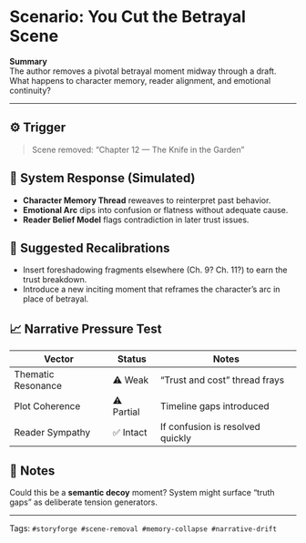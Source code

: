 # Scenario: You Cut the Betrayal Scene

**Summary**  
The author removes a pivotal betrayal moment midway through a draft. What happens to character memory, reader alignment, and emotional continuity?

---

## ⚙️ Trigger
> Scene removed: “Chapter 12 — The Knife in the Garden”

## 🧠 System Response (Simulated)
- **Character Memory Thread** reweaves to reinterpret past behavior.
- **Emotional Arc** dips into confusion or flatness without adequate cause.
- **Reader Belief Model** flags contradiction in later trust issues.

## 🔁 Suggested Recalibrations
- Insert foreshadowing fragments elsewhere (Ch. 9? Ch. 11?) to earn the trust breakdown.
- Introduce a new inciting moment that reframes the character’s arc in place of betrayal.

## 📈 Narrative Pressure Test
| Vector             | Status    | Notes                            |
| ------------------ | --------- | -------------------------------- |
| Thematic Resonance | ⚠️ Weak    | “Trust and cost” thread frays    |
| Plot Coherence     | ⚠️ Partial | Timeline gaps introduced         |
| Reader Sympathy    | ✅ Intact  | If confusion is resolved quickly |

## 💭 Notes
Could this be a **semantic decoy** moment? System might surface “truth gaps” as deliberate tension generators.

---

Tags: `#storyforge #scene-removal #memory-collapse #narrative-drift`